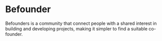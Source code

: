 # Befounder
Befounders is a community that connect people with a shared interest in building and developing projects, making it simpler to find a suitable co-founder. 
